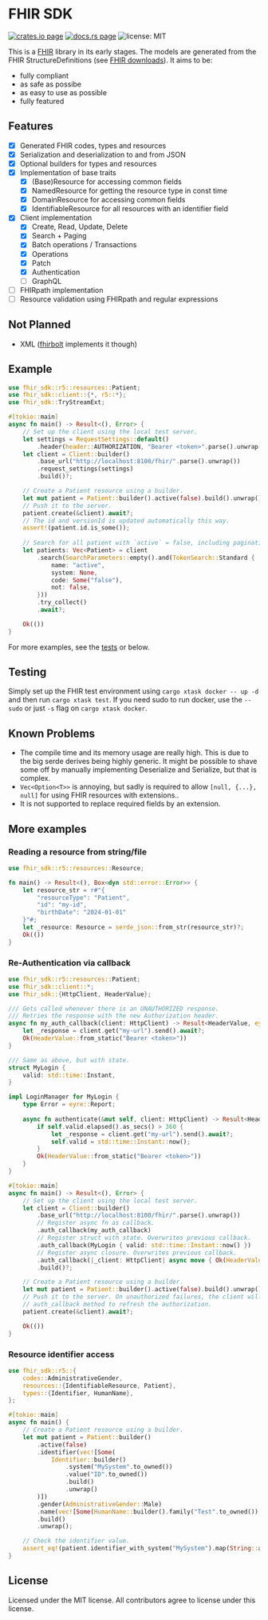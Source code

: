 # FHIR SDK

[![crates.io page](https://img.shields.io/crates/v/fhir-sdk.svg)](https://crates.io/crates/fhir-sdk)
[![docs.rs page](https://docs.rs/fhir-sdk/badge.svg)](https://docs.rs/fhir-sdk/)
![license: MIT](https://img.shields.io/crates/l/fhir-sdk.svg)

This is a [FHIR](https://www.hl7.org/fhir/) library in its early stages. The models are generated from the FHIR StructureDefinitions (see [FHIR downloads](https://www.hl7.org/fhir/downloads.html)). It aims to be:

- fully compliant
- as safe as possibe
- as easy to use as possible
- fully featured

## Features

- [x] Generated FHIR codes, types and resources
- [x] Serialization and deserialization to and from JSON
- [x] Optional builders for types and resources
- [x] Implementation of base traits
  - [x] (Base)Resource for accessing common fields
  - [x] NamedResource for getting the resource type in const time
  - [x] DomainResource for accessing common fields
  - [x] IdentifiableResource for all resources with an identifier field
- [x] Client implementation
  - [x] Create, Read, Update, Delete
  - [x] Search + Paging
  - [x] Batch operations / Transactions
  - [x] Operations
  - [x] Patch
  - [x] Authentication
  - [ ] GraphQL
- [ ] FHIRpath implementation
- [ ] Resource validation using FHIRpath and regular expressions

## Not Planned

- XML ([fhirbolt](https://github.com/lschmierer/fhirbolt) implements it though)

## Example

```rust
use fhir_sdk::r5::resources::Patient;
use fhir_sdk::client::{*, r5::*};
use fhir_sdk::TryStreamExt;

#[tokio::main]
async fn main() -> Result<(), Error> {
    // Set up the client using the local test server.
    let settings = RequestSettings::default()
        .header(header::AUTHORIZATION, "Bearer <token>".parse().unwrap());
    let client = Client::builder()
        .base_url("http://localhost:8100/fhir/".parse().unwrap())
        .request_settings(settings)
        .build()?;

    // Create a Patient resource using a builder.
    let mut patient = Patient::builder().active(false).build().unwrap();
    // Push it to the server.
    patient.create(&client).await?;
    // The id and versionId is updated automatically this way.
    assert!(patient.id.is_some());
    
    // Search for all patient with `active` = false, including pagination.
    let patients: Vec<Patient> = client
        .search(SearchParameters::empty().and(TokenSearch::Standard {
            name: "active",
            system: None,
            code: Some("false"),
            not: false,
        }))
        .try_collect()
        .await?;

    Ok(())
}
```

For more examples, see the [tests](https://github.com/FlixCoder/fhir-sdk/blob/main/crates/fhir-sdk/tests/client-r5.rs) or below.

## Testing

Simply set up the FHIR test environment using `cargo xtask docker -- up -d` and then run `cargo xtask test`.
If you need sudo to run docker, use the `--sudo` or just `-s` flag on `cargo xtask docker`.

## Known Problems

- The compile time and its memory usage are really high. This is due to the big serde derives being highly generic. It might be possible to shave some off by manually implementing Deserialize and Serialize, but that is complex.
- `Vec<Option<T>>` is annoying, but sadly is required to allow `[null, {...}, null]` for using FHIR resources with extensions..
- It is not supported to replace required fields by an extension.

## More examples

### Reading a resource from string/file

```rust
use fhir_sdk::r5::resources::Resource;

fn main() -> Result<(), Box<dyn std::error::Error>> {
    let resource_str = r#"{
        "resourceType": "Patient",
        "id": "my-id",
        "birthDate": "2024-01-01"
    }"#;
    let _resource: Resource = serde_json::from_str(resource_str)?;
    Ok(())
}
```

### Re-Authentication via callback

```rust
use fhir_sdk::r5::resources::Patient;
use fhir_sdk::client::*;
use fhir_sdk::{HttpClient, HeaderValue};

/// Gets called whenever there is an UNAUTHORIZED response.
/// Retries the response with the new Authorization header.
async fn my_auth_callback(client: HttpClient) -> Result<HeaderValue, eyre::Report> {
    let _response = client.get("my-url").send().await?;
    Ok(HeaderValue::from_static("Bearer <token>"))
}

/// Same as above, but with state.
struct MyLogin {
    valid: std::time::Instant,
}

impl LoginManager for MyLogin {
    type Error = eyre::Report;
    
    async fn authenticate(&mut self, client: HttpClient) -> Result<HeaderValue, Self::Error> {
        if self.valid.elapsed().as_secs() > 360 {
            let _response = client.get("my-url").send().await?;
            self.valid = std::time::Instant::now();
        }
        Ok(HeaderValue::from_static("Bearer <token>"))
    }
}

#[tokio::main]
async fn main() -> Result<(), Error> {
    // Set up the client using the local test server.
    let client = Client::builder()
        .base_url("http://localhost:8100/fhir/".parse().unwrap())
        // Register async fn as callback.
        .auth_callback(my_auth_callback)
        // Register struct with state. Overwrites previous callback.
        .auth_callback(MyLogin { valid: std::time::Instant::now() })
        // Register async closure. Overwrites previous callback.
        .auth_callback(|_client: HttpClient| async move { Ok(HeaderValue::from_static("hi")) })
        .build()?;

    // Create a Patient resource using a builder.
    let mut patient = Patient::builder().active(false).build().unwrap();
    // Push it to the server. On unauthorized failures, the client will call our
    // auth_callback method to refresh the authorization.
    patient.create(&client).await?;

    Ok(())
}
```

### Resource identifier access

```rust
use fhir_sdk::r5::{
    codes::AdministrativeGender,
    resources::{IdentifiableResource, Patient},
    types::{Identifier, HumanName},
};

#[tokio::main]
async fn main() {
    // Create a Patient resource using a builder.
    let mut patient = Patient::builder()
        .active(false)
        .identifier(vec![Some(
            Identifier::builder()
                .system("MySystem".to_owned())
                .value("ID".to_owned())
                .build()
                .unwrap()
        )])
        .gender(AdministrativeGender::Male)
        .name(vec![Some(HumanName::builder().family("Test".to_owned()).build().unwrap())])
        .build()
        .unwrap();

    // Check the identifier value.
    assert_eq!(patient.identifier_with_system("MySystem").map(String::as_str), Some("ID"));
}
```

## License

Licensed under the MIT license. All contributors agree to license under this license.
